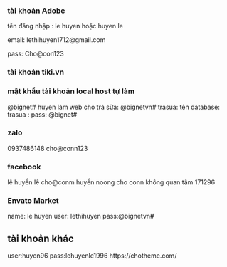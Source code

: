 <h3> tài khoản Adobe </h3>
<p>tên đăng nhập : le huyen hoặc huyen le</p>
<p>email: lethihuyen1712@gmail.com</p>
<p>pass: Cho@con123</p>
<p><pass: phải có 1 kí tự chữ hoa,chữ thường,và số</p>
<h3> tài khoản tiki.vn</h3>

<h3> mật khẩu tài khoản local host tự làm </h3>
@bignet#
huyen làm web cho trà sữa: @bignetvn#
trasua: tên database: trasua : pass: @bignet#
<h3> zalo </h3>
0937486148
cho@conn123
<h3>facebook</h3>
lê huyền lê
cho@conm
huyền noong
cho conn
không quan tâm 
171296

<h3> Envato Market</h3>
name: le huyen
user: lethihuyen
pass:@bignetvn#
<h2> tài khoản khác </h2>
user:huyen96
pass:lehuyenle1996
https://chotheme.com/

